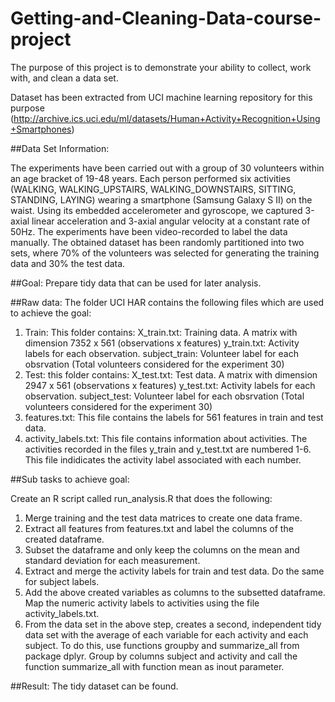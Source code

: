 # Getting-and-Cleaning-Data-course-project
The purpose of this project is to demonstrate your ability to collect, work with, and clean a data set. 

Dataset has been extracted from UCI machine learning repository for this purpose (http://archive.ics.uci.edu/ml/datasets/Human+Activity+Recognition+Using+Smartphones)

##Data Set Information:

The experiments have been carried out with a group of 30 volunteers within an age bracket of 19-48 years. 
Each person performed six activities (WALKING, WALKING_UPSTAIRS, WALKING_DOWNSTAIRS, SITTING, STANDING, LAYING) wearing a smartphone 
(Samsung Galaxy S II) on the waist.  Using its embedded accelerometer and gyroscope, we captured 3-axial linear acceleration and 3-axial 
angular velocity at a constant rate of 50Hz. The experiments have been video-recorded to label the data manually. The obtained dataset 
has been randomly partitioned into two sets, where 70% of the volunteers was selected for generating the training data and 30% the 
test data. 

##Goal:
Prepare tidy data that can be used for later analysis. 

##Raw data:
The folder UCI HAR contains the following files which are used to achieve the goal:
1) Train: This folder contains:
X_train.txt: Training data. A matrix with dimension 7352 x 561 (observations x features)
y_train.txt: Activity labels for each observation.
subject_train: Volunteer label for each obsrvation (Total volunteers considered for the experiment 30)
2) Test: this folder contains:
X_test.txt: Test data. A matrix with dimension 2947 x 561 (observations x features)
y_test.txt: Activity labels for each observation.
subject_test: Volunteer label for each obsrvation (Total volunteers considered for the experiment 30)
3) features.txt: This file contains the labels for 561 features in train and test data.
4) activity_labels.txt: This file contains information about activities. The activities recorded in the files y_train and y_test.txt are numbered 1-6. This file indidicates the activity label associated with each number.

##Sub tasks to achieve goal:

Create an R script called run_analysis.R that does the following:

1) Merge training and the test data matrices to create one data frame.
2) Extract all features from features.txt and label the columns of the created dataframe.
3) Subset the dataframe and only keep the columns on the mean and standard deviation for each measurement.
4) Extract and merge the activity labels for train and test data. Do the same for subject labels.
5) Add the above created variables as columns to the subsetted dataframe. Map the numeric activity labels to activities using the file activity_labels.txt.
6) From the data set in the above step, creates a second, independent tidy data set with the average of each variable for each activity and each subject. To do this, use functions groupby and summarize_all from package dplyr. Group by columns subject and activity and call the function summarize_all with function mean as inout parameter.

##Result:
The tidy dataset can be found.
